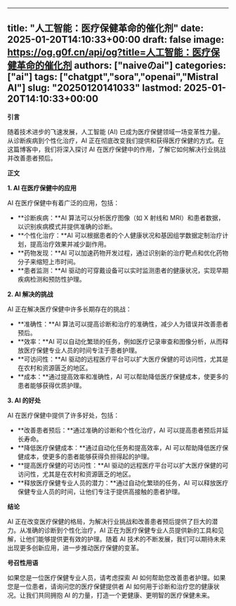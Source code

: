 
---
title: "人工智能：医疗保健革命的催化剂"
date: 2025-01-20T14:10:33+00:00
draft: false
image: https://og.g0f.cn/api/og?title=人工智能：医疗保健革命的催化剂
authors: ["naiveのai"]
categories: ["ai"]
tags: ["chatgpt","sora","openai","Mistral AI"]
slug: "20250120141033"
lastmod: 2025-01-20T14:10:33+00:00
---
**引言**

随着技术进步的飞速发展，人工智能 (AI) 已成为医疗保健领域一场变革性力量。从诊断疾病到个性化治疗，AI 正在彻底改变我们提供和获得医疗保健的方式。在这篇博客中，我们将深入探讨 AI 在医疗保健中的作用，了解它如何解决行业挑战并改善患者预后。

**正文**

**1. AI 在医疗保健中的应用**

AI 在医疗保健中有着广泛的应用，包括：

- **诊断疾病：**AI 算法可以分析医疗图像（如 X 射线和 MRI）和患者数据，以识别疾病模式并提供准确的诊断。
- **个性化治疗：**AI 可以根据患者的个人健康状况和基因组学数据定制治疗计划，提高治疗效果并减少副作用。
- **药物发现：**AI 可以加速药物开发过程，通过识别新的治疗靶点和优化药物分子来缩短上市时间。
- **患者监测：**AI 驱动的可穿戴设备可以实时监测患者的健康状况，实现早期疾病检测和预防性护理。

**2. AI 解决的挑战**

AI 正在解决医疗保健中许多长期存在的挑战：

- **准确性：**AI 算法可以提高诊断和治疗的准确性，减少人为错误并改善患者预后。
- **效率：**AI 可以自动化繁琐的任务，例如医疗记录审查和图像分析，从而释放医疗保健专业人员的时间专注于患者护理。
- **可访问性：**AI 驱动的远程医疗平台可以扩大医疗保健的可访问性，尤其是在农村和资源匮乏的地区。
- **成本：**通过提高效率和准确性，AI 可以帮助降低医疗保健成本，使更多的患者能够获得优质护理。

**3. AI 的好处**

AI 在医疗保健中提供了许多好处，包括：

- **改善患者预后：**通过准确的诊断和个性化治疗，AI 可以提高患者预后并延长寿命。
- **降低医疗保健成本：**通过自动化任务和提高效率，AI 可以帮助降低医疗保健成本，使更多的患者能够获得负担得起的护理。
- **提高医疗保健的可访问性：**AI 驱动的远程医疗平台可以扩大医疗保健的可访问性，尤其是在农村和资源匮乏的地区。
- **释放医疗保健专业人员的潜力：**通过自动化繁琐的任务，AI 可以释放医疗保健专业人员的时间，让他们专注于提供高接触的患者护理。

**结论**

AI 正在改变医疗保健的格局，为解决行业挑战和改善患者预后提供了巨大的潜力。从准确的诊断到个性化治疗，AI 正在为医疗保健专业人员提供新的工具和见解，让他们能够提供更有效的护理。随着 AI 技术的不断发展，我们可以期待未来出现更多创新应用，进一步推动医疗保健的变革。

**号召性用语**

如果您是一位医疗保健专业人员，请考虑探索 AI 如何帮助您改善患者护理。如果您是一位患者，请询问您的医疗保健提供者 AI 如何用于诊断和治疗您的健康状况。让我们共同拥抱 AI 的力量，打造一个更健康、更明智的医疗保健未来。